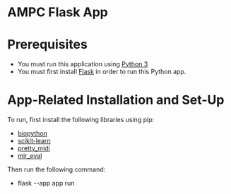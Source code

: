 # AMPC Flask App

# Prerequisites
 - You must run this application using [Python 3](https://www.python.org/downloads/)
 - You must first install [Flask](https://flask.palletsprojects.com/en/3.0.x/) in order to run this Python app.

# App-Related Installation and Set-Up

To run, first install the following libraries using pip:
 - [biopython](https://biopython.org/)
 - [scikit-learn](https://scikit-learn.org/stable/index.html)
 - [pretty_midi](https://github.com/craffel/pretty-midi)
 - [mir_eval](https://github.com/craffel/mir_eval/tree/main)
 
Then run the following command:
 - flask --app app run 

